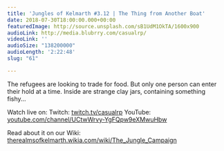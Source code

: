 ```yaml
---
title: 'Jungles of Kelmarth #3.12 | The Thing from Another Boat'
date: 2018-07-30T18:00:00.000+00:00
featuredImage: http://source.unsplash.com/sB1UdM1OkTA/1600x900
audioLink: http://media.blubrry.com/casualrp/
videoLink: ''
audioSize: "138200000"
audioLength: '2:22:48'
slug: "61"

---
```

The refugees are looking to trade for food. But only one person can enter their hold at a time. Inside are strange clay jars, containing something fishy...

Watch live on:
Twitch: [twitch.tv/casualrp](https://www.twitch.tv/casualrp)
YouTube: [youtube.com/channel/UCtwWrvy-YgFQpw9eXMwuHbw](https://www.youtube.com/channel/UCtwWrvy-YgFQpw9eXMwuHbw)

Read about it on our Wiki: [therealmsofkelmarth.wikia.com/wiki/The_Jungle_Campaign](http://therealmsofkelmarth.wikia.com/wiki/The_Jungle_Campaign)